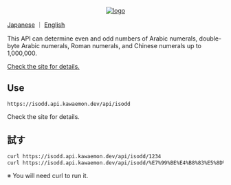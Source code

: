 <div style="text-align: center;">

[![logo](https://imgur.com/SzMNZFl.png)](https://isoddapi.studio.site/)

</div>

[Japanese](./README.md) ｜ [English](./README_EN.md)

This API can determine even and odd numbers of Arabic numerals, double-byte Arabic numerals, Roman numerals, and Chinese numerals up to 1,000,000.

[Check the site for details.](https://isoddapi.studio.site/)

## Use

`https://isodd.api.kawaemon.dev/api/isodd`

Check the site for details.

## 試す

```bash
curl https://isodd.api.kawaemon.dev/api/isodd/1234
curl https://isodd.api.kawaemon.dev/api/isodd/%E7%99%BE%E4%B8%83%E5%8D%81%E5%9B%9B
```

※ You will need curl to run it.
